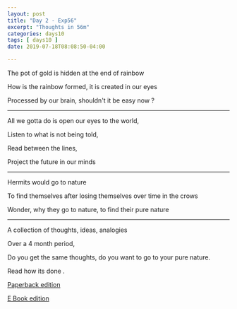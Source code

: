 ```yaml
---
layout: post
title: "Day 2 - Exp56"
excerpt: "Thoughts in 56m"
categories: days10
tags: [ days10 ]
date: 2019-07-18T08:08:50-04:00

---
```


The pot of gold is hidden at the end of rainbow

How is the rainbow formed, it is created in our eyes

Processed by our brain, shouldn't it be easy now ?

-----

All we gotta do is open our eyes to the world,

Listen to what is not being told,

Read between the lines,

Project the future in our minds

-------

Hermits would go to nature

To find themselves after losing themselves over time in the crows

Wonder, why they go to nature, to find their pure nature

---

A collection of thoughts, ideas, analogies

Over a 4 month period,

Do you get the same thoughts, do you want to go to your pure nature.

Read how its done .

[Paperback edition](https://amzn.to/2LxhymF)

[E Book edition](https://amzn.to/2TXZPJx)
